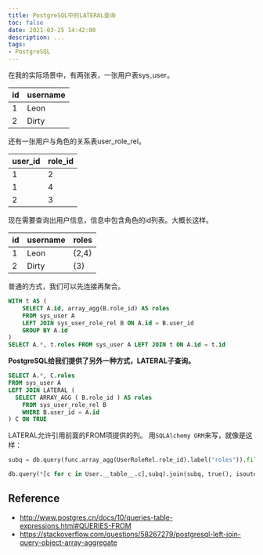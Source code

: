 ```yaml
---
title: PostgreSQL中的LATERAL查询
toc: false
date: 2021-03-25 14:42:00
description: ...
tags:
- PostgreSQL
---
```


在我的实际场景中，有两张表，一张用户表sys_user。

| id   | username |
| ---- | -------- |
| 1    | Leon     |
| 2    | Dirty    |

还有一张用户与角色的关系表user_role_rel。

| user_id | role_id |
| ------- | ------- |
| 1       | 2       |
| 1       | 4       |
| 2       | 3       |

现在需要查询出用户信息，信息中包含角色的id列表。大概长这样。

| id   | username | roles |
| ---- | -------- | ----- |
| 1    | Leon     | {2,4} |
| 2    | Dirty    | {3}   |

普通的方式，我们可以先连接再聚合。

```sql
WITH t AS (
	SELECT A.id, array_agg(B.role_id) AS roles
	FROM sys_user A 
	LEFT JOIN sys_user_role_rel B ON A.id = B.user_id
	GROUP BY A.id
)
SELECT A.*, t.roles FROM sys_user A LEFT JOIN t ON A.id = t.id
```

**PostgreSQL给我们提供了另外一种方式，LATERAL子查询。**

```sql
SELECT A.*, C.roles 
FROM sys_user A 
LEFT JOIN LATERAL ( 
  SELECT ARRAY_AGG ( B.role_id ) AS roles 
	FROM sys_user_role_rel B 
	WHERE B.user_id = A.id
) C ON TRUE
```

LATERAL允许引用前面的FROM项提供的列。
用`SQLAlchemy ORM`来写，就像是这样：

```python
subq = db.query(func.array_agg(UserRoleRel.role_id).label("roles")).filter(User.id == UserRoleRel.user_id).subquery().lateral()

db.query(*[c for c in User.__table__.c],subq).join(subq, true(), isouter=True).filter(text(filter)).order_by(text(order)).offset(skip).limit(limit).all()
```

## Reference

- http://www.postgres.cn/docs/10/queries-table-expressions.html#QUERIES-FROM
- https://stackoverflow.com/questions/58267279/postgresql-left-join-query-object-array-aggregate
